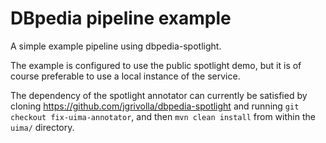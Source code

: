 DBpedia pipeline example
========================

A simple example pipeline using dbpedia-spotlight.

The example is configured to use the public spotlight demo, but it is of course preferable to use a local instance of the service.

The dependency of the spotlight annotator can currently be satisfied by cloning https://github.com/jgrivolla/dbpedia-spotlight and running `git checkout fix-uima-annotator`, and then `mvn clean install` from within the `uima/` directory.

